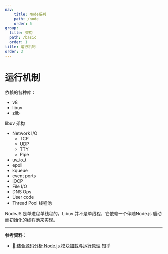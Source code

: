 ```yaml
---
nav:
    title: Node系列
    path: /node
    order: 5
group:
  title: 架构
  path: /basic
  order: 1  
title: 运行机制
order: 3
---
```


# 运行机制

依赖的各种库：

- v8
- libuv
- zlib

libuv 架构

* Network I/O
  * TCP
  * UDP
  * TTY
  * Pipe
* uv_io_t
* epoll
* kqueue
* event ports
* IOCP
* File I/O
* DNS Ops
* User code
* Thread Pool 线程池

NodeJS 是单进程单线程的，Libuv 并不是单线程，它依赖一个伴随Node.js 启动而初始化的线程池来实现。

---

**参考资料：**

- [📝 结合源码分析 Node.js 模块加载与运行原理]() 知乎
